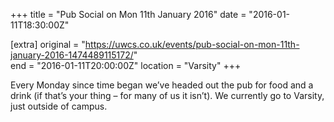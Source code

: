+++
title = "Pub Social on Mon 11th January 2016"
date = "2016-01-11T18:30:00Z"

[extra]
original = "https://uwcs.co.uk/events/pub-social-on-mon-11th-january-2016-1474489115172/"    
end = "2016-01-11T20:00:00Z"
location = "Varsity"
+++

Every Monday since time began we’ve headed out the pub for food and a drink (if that’s your thing – for many of us it isn’t). We currently go to Varsity, just outside of campus.

